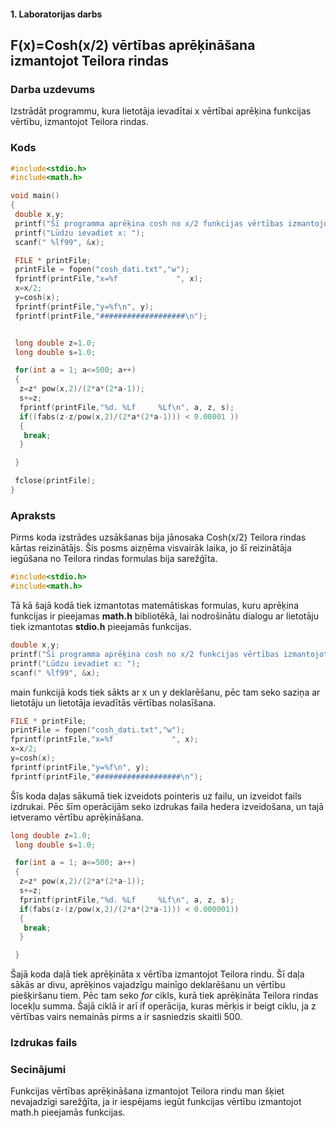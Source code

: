 #### 1. Laboratorijas darbs
## F(x)=Cosh(x/2) vērtības aprēķināšana izmantojot Teilora rindas

### Darba uzdevums
Izstrādāt programmu, kura lietotāja ievadītai x vērtībai aprēķina funkcijas vērtību, izmantojot Teilora rindas.
### Kods
```c
#include<stdio.h>
#include<math.h>

void main()
{
 double x,y;
 printf("Šī programma aprēķina cosh no x/2 funkcijas vērtības izmantojot Teilora rindu.\n");
 printf("Lūdzu ievadiet x: ");
 scanf(" %lf99", &x);

 FILE * printFile;
 printFile = fopen("cosh_dati.txt","w");
 fprintf(printFile,"x=%f             ", x);
 x=x/2;
 y=cosh(x);
 fprintf(printFile,"y=%f\n", y);
 fprintf(printFile,"###################\n");


 long double z=1.0;
 long double s=1.0;

 for(int a = 1; a<=500; a++)
 {
  z=z* pow(x,2)/(2*a*(2*a-1));
  s+=z;
  fprintf(printFile,"%d. %Lf     %Lf\n", a, z, s);
  if((fabs(z-z/pow(x,2)/(2*a*(2*a-1))) < 0.00001 ))
  {
   break;
  }

 }

 fclose(printFile);
}
```
### Apraksts
Pirms koda izstrādes uzsākšanas bija jānosaka Cosh(x/2) Teilora rindas kārtas reizinātājs. Šis posms aizņēma visvairāk laika, jo šī reizinātāja iegūšana no Teilora rindas formulas bija sarežģīta.
```c
#include<stdio.h>
#include<math.h>
 ```
 Tā kā šajā kodā tiek izmantotas matemātiskas formulas, kuru aprēķina funkcijas ir pieejamas **math.h** bibliotēkā, lai nodrošinātu dialogu ar lietotāju tiek izmantotas **stdio.h** pieejamās funkcijas.
 
 ```c
 double x,y;
 printf("Šī programma aprēķina cosh no x/2 funkcijas vērtības izmantojot Teilora rindu.\n");
 printf("Lūdzu ievadiet x: ");
 scanf(" %lf99", &x);
 ```
 main funkcijā kods tiek sākts ar x un y deklarēšanu, pēc tam seko saziņa ar lietotāju un lietotāja ievadītās vērtības nolasīšana.
 
 ```c
 FILE * printFile;
 printFile = fopen("cosh_dati.txt","w");
 fprintf(printFile,"x=%f             ", x);
 x=x/2;
 y=cosh(x);
 fprintf(printFile,"y=%f\n", y);
 fprintf(printFile,"###################\n");
```
Šīs koda daļas sākumā tiek izveidots pointeris uz failu, un izveidot fails izdrukai. Pēc šīm operācijām seko izdrukas faila hedera izveidošana, un tajā ietveramo vērtību aprēķināšana.
```c
long double z=1.0;
 long double s=1.0;

 for(int a = 1; a<=500; a++)
 {
  z=z* pow(x,2)/(2*a*(2*a-1));
  s+=z;
  fprintf(printFile,"%d. %Lf     %Lf\n", a, z, s);
  if(fabs(z-(z/pow(x,2)/(2*a*(2*a-1))) < 0.000001))
  {
   break;
  }

 }
```
Šajā koda daļā tiek aprēķināta x vērtība izmantojot Teilora rindu. Šī daļa sākās ar divu, aprēķinos vajadzīgu mainīgo deklarēšanu un vērtību piešķiršanu tiem.
Pēc tam seko *for* cikls, kurā tiek aprēķināta Teilora rindas locekļu summa. Šajā ciklā ir arī if operācija, kuras mērķis ir beigt ciklu, ja z vērtības vairs nemainās pirms a ir sasniedzis skaitli 500.
### Izdrukas fails


### Secinājumi

Funkcijas vērtības aprēķināšana izmantojot Teilora rindu man šķiet nevajadzīgi sarežģīta, ja ir iespējams iegūt funkcijas vērtību izmantojot math.h pieejamās funkcijas.

